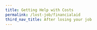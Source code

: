 ```yaml
---
title: Getting Help with Costs
permalink: /lost-job/financialaid
third_nav_title: After losing your job
---
```


